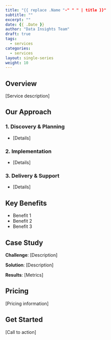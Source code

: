```yaml
---
title: "{{ replace .Name "-" " " | title }}"
subtitle: ""
excerpt: ""
date: {{ .Date }}
author: "Data Insights Team"
draft: true
tags:
  - services
categories:
  - services
layout: single-series
weight: 10
---
```


## Overview

[Service description]

## Our Approach

### 1. Discovery & Planning
- [Details]

### 2. Implementation
- [Details]

### 3. Delivery & Support
- [Details]

## Key Benefits

- Benefit 1
- Benefit 2
- Benefit 3

## Case Study

**Challenge**: [Description]

**Solution**: [Description]

**Results**: [Metrics]

## Pricing

[Pricing information]

## Get Started

[Call to action]
